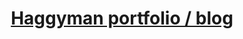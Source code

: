<p align="center">
  <a href="https://haggyman.com">
    <h1 align="center">
      Haggyman portfolio / blog
    </h1>
  </a>
</p>
